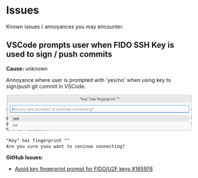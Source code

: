 # Issues

Known issues / annoyances you may encounter.

## VSCode prompts user when FIDO SSH Key is used to sign / push commits

**Cause:** unknown

Annoyance where user is prompted with 'yes/no' when using key to sign/push git commit in VSCode.

![](assets/vscode-prompts-with-key-has-fingerprint.png)

    "Key" has fingerprint ""
    Are you sure yuou want to coninue connecting?

**GitHub Issues:**
- [Avoid key fingerprint prompt for FIDO/U2F keys #165976](https://github.com/microsoft/vscode/pull/165976)
